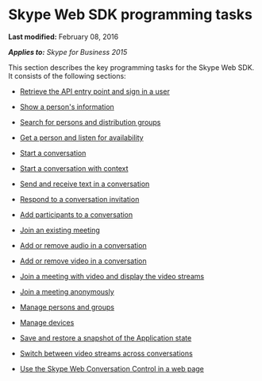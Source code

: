 
# Skype Web SDK programming tasks


 **Last modified:** February 08, 2016

 _**Applies to:** Skype for Business 2015_

This section describes the key programming tasks for the Skype Web SDK. It consists of the following sections:


- [Retrieve the API entry point and sign in a user](88a49a5e-abc6-45c5-ac9b-26da1a35d42a.md)
    
- [Show a person's information](4b9a2a9b-552c-42a0-bb7a-c912e8c5ed0c.md)
    
- [Search for persons and distribution groups](ae55cb04-940d-47ad-9d28-b9b99bd498da.md)
    
- [Get a person and listen for availability](488335bb-3568-4aaf-a8b7-5505765d552a.md)
    
- [Start a conversation](e2d090ac-0204-4710-9bd1-db51d003c886.md)
    
- [Start a conversation with context](http://technet.microsoft.com/library/99b61131-ed8d-4f5d-bb9a-1dc7c861bee8.aspx)
    
- [Send and receive text in a conversation](9c74d80a-e454-4278-972f-1a854cd3020c.md)
    
- [Respond to a conversation invitation](e54cc0c9-6e2f-4d4c-9298-70fefa393071.md)
    
- [Add participants to a conversation](2934b380-11bf-4901-bd4f-5771d21298ed.md)
    
- [Join an existing meeting](bfac60c6-0fba-4b60-aa1b-38babbd2c82f.md)
    
- [Add or remove audio in a conversation](727d8042-a00f-499e-a25b-d68f670393b0.md)
    
- [Add or remove video in a conversation](6e461283-b1e3-40a5-94e3-f9654e76d2d6.md)
    
- [Join a meeting with video and display the video streams](114615ef-8098-49b6-98ac-53839e64d5c7.md)
    
- [Join a meeting anonymously](f285efcd-834d-43e5-a222-fae2bbb14e8f.md)
    
- [Manage persons and groups](9783f5a9-cb35-4335-963c-d99ab4bff4f3.md)
    
- [Manage devices](0b244cb1-4f0c-482e-9a59-105d8a02f7c8.md)
    
- [Save and restore a snapshot of the Application state](af076781-fd5d-4779-9e04-367ffac33371.md)
    
- [Switch between video streams across conversations](b45d27ab-0451-4fb9-9aa8-d102037f6f91.md)
    
- [Use the Skype Web Conversation Control in a web page](c86e284d-b1e3-45b1-81b4-66215b41e3a4.md)
    

